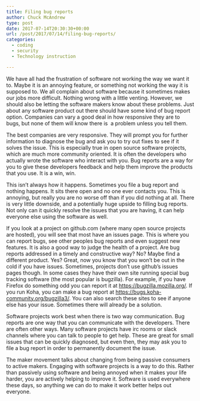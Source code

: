 ```yaml
---
title: Filing bug reports
author: Chuck McAndrew
type: post
date: 2017-07-14T20:30:30+00:00
url: /post/2017/07/14/filing-bug-reports/
categories:
  - coding
  - security
  - Technology instruction

---
```

We have all had the frustration of software not working the way we want it to. Maybe it is an annoying feature, or something not working the way it is supposed to. We all complain about software because it sometimes makes our jobs more difficult. Nothing wrong with a little venting. However, we should also be letting the software makers know about these problems. Just about any software product out there should have some kind of bug report option. Companies can vary a good deal in how responsive they are to bugs, but none of them will know there is  a problem unless you tell them.

The best companies are very responsive. They will prompt you for further information to diagnose the bug and ask you to try out fixes to see if it solves the issue. This is especially true in open source software projects, which are much more community oriented. It is often the developers who actually wrote the software who interact with you. Bug reports are a way for you to give these developers feedback and help them improve the products that you use. It is a win, win.

This isn&#8217;t always how it happens. Sometimes you file a bug report and nothing happens. It sits there open and no one ever contacts you. This is annoying, but really you are no worse off than if you did nothing at all. There is very little downside, and a potentially huge upside to filling bug reports. Not only can it quickly resolve the issues that you are having, it can help everyone else using the software as well.

If you look at a project on github.com (where many open source projects are hosted), you will see that most have an issues page. This is where you can report bugs, see other peoples bug reports and even suggest new features. It is also a good way to judge the health of a project. Are bug reports addressed in a timely and constructive way? No? Maybe find a different product. Yes? Great, now you know that you won&#8217;t be out in the cold if you have issues. Sometimes, projects don&#8217;t use github&#8217;s issues pages though. In some cases they have their own site running special bug tracking software (the most popular is bugzilla). For example, if you have Firefox do something odd you can report it at https://bugzilla.mozilla.org/. If you run Koha, you can make a bug report at https://bugs.koha-community.org/bugzilla3/. You can also search these sites to see if anyone else has your issue. Sometimes there will already be a solution.

Software projects work best when there is two way communication. Bug reports are one way that you can communicate with the developers. There are often other ways. Many software projects have irc rooms or slack channels where you can talk to people to get help. These are great for small issues that can be quickly diagnosed, but even then, they may ask you to file a bug report in order to permanently document the issue.

The maker movement talks about changing from being passive consumers to active makers. Engaging with software projects is a way to do this. Rather than passively using software and being annoyed when it makes your life harder, you are actively helping to improve it. Software is used everywhere these days, so anything we can do to make it work better helps out everyone.